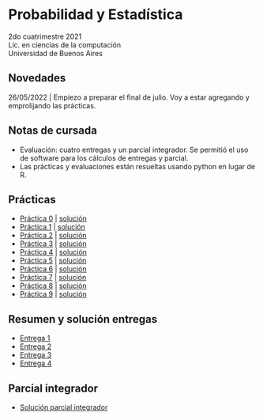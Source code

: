 # Probabilidad y Estadística

2do cuatrimestre 2021 \
Lic. en ciencias de la computación \
Universidad de Buenos Aires

## Novedades

26/05/2022 | Empiezo a preparar el final de julio. Voy a estar agregando y emprolijando las prácticas.

## Notas de cursada

 * Evaluación: cuatro entregas y un parcial integrador. Se permitió el uso de software para los cálculos de entregas y parcial.
 * Las prácticas y evaluaciones están resueltas usando python en lugar de R.

## Prácticas

* [Práctica 0](https://github.com/yagopajarino/uba-probayestadistica/blob/main/Enunciados/P1.pdf) | [solución](https://nbviewer.org/github/yagopajarino/uba-probayestadistica/blob/main/Soluciones/Pr%C3%A1ctica%200.ipynb)
* [Práctica 1](https://github.com/yagopajarino/uba-probayestadistica/blob/main/Enunciados/P1.pdf) | [solución](https://nbviewer.org/github/yagopajarino/uba-probayestadistica/blob/main/Soluciones/Pr%C3%A1ctica%201.ipynb)
* [Práctica 2](https://github.com/yagopajarino/uba-probayestadistica/blob/main/Enunciados/P2.pdf) | [solución](https://nbviewer.org/github/yagopajarino/uba-probayestadistica/blob/main/Soluciones/Pr%C3%A1ctica%202.ipynb)
* [Práctica 3](https://github.com/yagopajarino/uba-probayestadistica/blob/main/Enunciados/P3.pdf) | [solución](https://nbviewer.org/github/yagopajarino/uba-probayestadistica/blob/main/Soluciones/Pr%C3%A1ctica%203.ipynb)
* [Práctica 4](https://github.com/yagopajarino/uba-probayestadistica/blob/main/Enunciados/P4.pdf) | [solución](https://nbviewer.org/github/yagopajarino/uba-probayestadistica/blob/main/Soluciones/Pr%C3%A1ctica%204.ipynb)
* [Práctica 5](https://github.com/yagopajarino/uba-probayestadistica/blob/main/Enunciados/P5.pdf) | [solución](https://nbviewer.org/github/yagopajarino/uba-probayestadistica/blob/main/Soluciones/Pr%C3%A1ctica%205.ipynb)
* [Práctica 6](https://github.com/yagopajarino/uba-probayestadistica/blob/main/Enunciados/P6.pdf) | [solución](https://nbviewer.org/github/yagopajarino/uba-probayestadistica/blob/main/Soluciones/Pr%C3%A1ctica%206.ipynb)
* [Práctica 7](https://github.com/yagopajarino/uba-probayestadistica/blob/main/Enunciados/P7.pdf) | [solución](https://nbviewer.org/github/yagopajarino/uba-probayestadistica/blob/main/Soluciones/Pr%C3%A1ctica%207.ipynb)
* [Práctica 8](https://github.com/yagopajarino/uba-probayestadistica/blob/main/Enunciados/P8.pdf) | [solución](https://nbviewer.org/github/yagopajarino/uba-probayestadistica/blob/main/Soluciones/Pr%C3%A1ctica%208.ipynb)
* [Práctica 9](https://github.com/yagopajarino/uba-probayestadistica/blob/main/Enunciados/P9.pdf) | [solución](https://nbviewer.org/github/yagopajarino/uba-probayestadistica/blob/main/Soluciones/Pr%C3%A1ctica%209.ipynb)

## Resumen y solución entregas

* [Entrega 1](https://nbviewer.org/github/yagopajarino/uba-probayestadistica/blob/main/Resumen%20entregas/Entrega%201.ipynb)
* [Entrega 2](https://nbviewer.org/github/yagopajarino/uba-probayestadistica/blob/main/Resumen%20entregas/Entrega%202.ipynb)
* [Entrega 3](https://nbviewer.org/github/yagopajarino/uba-probayestadistica/blob/main/Resumen%20entregas/Entrega%203.ipynb)
* [Entrega 4](https://nbviewer.org/github/yagopajarino/uba-probayestadistica/blob/main/Resumen%20entregas/Entrega%204.ipynb)

## Parcial integrador

* [Solución parcial integrador](https://nbviewer.org/github/yagopajarino/uba-probayestadistica/blob/main/Resumen%20entregas/Parcial%20integrador/Resoluci%C3%B3nParcialIntegradorNoche.ipynb)

